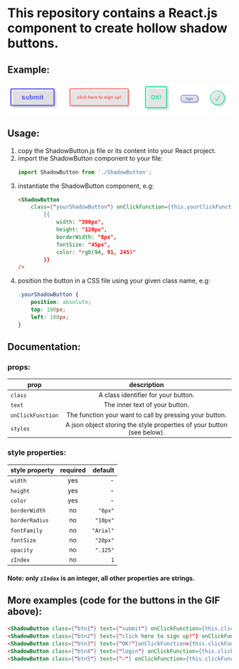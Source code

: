 
# This repository contains a React.js component to create hollow shadow buttons.

## Example:
![example_gif](shadowButtons.gif)

## Usage:
1. copy the ShadowButton.js file or its content into your React project.
2. import the ShadowButton component to your file:
    ```js
    import ShadowButton from './ShadowButton';
    ```
3. instantiate the ShadowButton component, e.g:
    ```html
    <ShadowButton 
        class={"yourShadowButton"} onClickFunction={this.yourClickFunction} text={"your text"} styles=
            {{
                width: "300px", 
                height: "120px", 
                borderWidth: "8px", 
                fontSize: "45px", 
                color: "rgb(94, 91, 245)"
            }}
    />
    ```
4. position the button in a CSS file using your given class name, e.g:
    ```css
    .yourShadowButton {
        position: absolute;
        top: 100px;
        left: 100px;
    }
    ```

## Documentation:

### props:
| prop | description |
| ------------- |:-------------:|
| ```class``` | A class identifier for your button. |
| ```text``` | The inner text of your button. |
| ```onClickFunction``` | The function your want to call by pressing your button. |
| ```styles``` | A json object storing the style properties of your button (see below). |


### style properties:
| style property | required | default |
| ------------- |:-------------:| -----:|
| ```width``` | yes | - |
| ```height``` | yes | - |
| ```color``` | yes | - |
| ```borderWidth``` | no | ```"6px"``` |
| ```borderRadius``` | no | ```"10px"``` |
| ```fontFamily``` | no | ```"Arial"``` |
| ```fontSize``` | no | ```"20px"``` |
| ```opacity``` | no | ```".125"``` |
| ```zIndex``` | no | ```1``` |
#### Note: only ```zIndex``` is an integer, all other properties are strings.


## More examples (code for the buttons in the GIF above):
```html
<ShadowButton class={"btn1"} text={"submit"} onClickFunction={this.clickFunction} styles={{width: "300px", height: "120px", borderWidth: "8px", fontSize: "45px", color: "rgb(94, 91, 245)"}}/>
<ShadowButton class={"btn2"} text={"click here to sign up!"} onClickFunction={this.clickFunction} styles={{width: "400px", height: "120px", borderWidth: "6px", fontSize: "30px", color: "rgb(255, 90, 90)", opacity: ".1"}}/>
<ShadowButton class={"btn3"} text={"OK!"}onClickFunction={this.clickFunction}  styles={{width: "150px", height: "150px", borderWidth: "8px", fontSize: "40px", color: "rgb(48, 232, 159)", opacity: ".1"}}/>
<ShadowButton class={"btn4"} text={"login"} onClickFunction={this.clickFunction} styles={{width: "120px", height: "50px", borderWidth: "4px", borderRadius: "20px", fontSize: "20px", color: "rgb(82, 98, 241)"}}/>
<ShadowButton class={"btn5"} text={"✓"} onClickFunction={this.clickFunction} styles={{width: "100px", height: "100px", borderWidth: "6px", borderRadius: "100%", fontSize: "50px", color: "rgb(48, 232, 159)", opacity: ".1"}}/>
            
```
